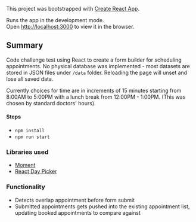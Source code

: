This project was bootstrapped with [Create React App](https://github.com/facebook/create-react-app).

Runs the app in the development mode.<br>
Open [http://localhost:3000](http://localhost:3000) to view it in the browser.

## Summary

Code challenge test using React to create a form builder for scheduling appointments. No physical database was implemented - most datasets are stored in JSON files under `/data` folder. Reloading the page will unset and lose all saved data.

Currently choices for time are in increments of 15 minutes starting from 8:00AM to 5:00PM with a lunch break from 12:00PM - 1:00PM. (This was chosen by standard doctors' hours).

#### Steps
* `npm install`
* `npm run start`

### Libraries used
* [Moment](https://github.com/moment/moment)
* [React Day Picker](https://github.com/gpbl/react-day-picker)

### Functionality
* Detects overlap appointment before form submit
* Submitted appointments gets pushed into the existing appointment list, updating booked appointments to compare against 

